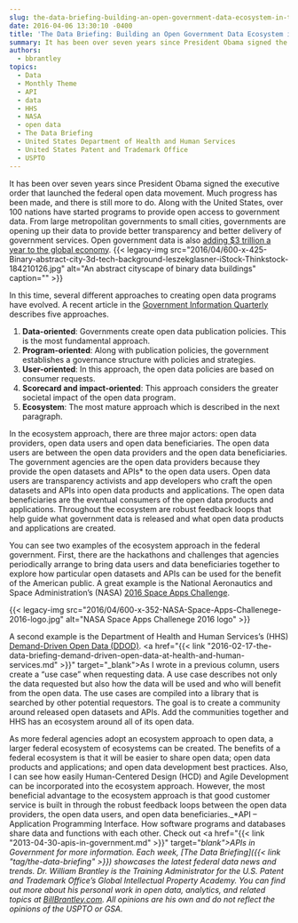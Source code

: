 ```yaml
---
slug: the-data-briefing-building-an-open-government-data-ecosystem-in-the-federal-government
date: 2016-04-06 13:30:10 -0400
title: 'The Data Briefing: Building an Open Government Data Ecosystem in the Federal Government'
summary: It has been over seven years since President Obama signed the executive order that launched the federal open data movement. Much progress has been made, and there is still more to do. Along with the United States, over 100 nations have started programs to provide open access to government data. From large metropolitan governments to
authors:
  - bbrantley
topics:
  - Data
  - Monthly Theme
  - API
  - data
  - HHS
  - NASA
  - open data
  - The Data Briefing
  - United States Department of Health and Human Services
  - United States Patent and Trademark Office
  - USPTO
---
```


It has been over seven years since President Obama signed the executive order that launched the federal open data movement. Much progress has been made, and there is still more to do. Along with the United States, over 100 nations have started programs to provide open access to government data. From large metropolitan governments to small cities, governments are opening up their data to provide better transparency and better delivery of government services. Open government data is also <a href="http://www.mckinsey.com/business-functions/business-technology/our-insights/open-data-unlocking-innovation-and-performance-with-liquid-information" target="_blank">adding $3 trillion a year to the global economy</a>. {{< legacy-img src="2016/04/600-x-425-Binary-abstract-city-3d-tech-background-leszekglasner-iStock-Thinkstock-184210126.jpg" alt="An abstract cityscape of binary data buildings" caption="" >}} 

In this time, several different approaches to creating open data programs have evolved. A recent article in the <a href="http://www.sciencedirect.com/science/article/pii/S0740624X1630003X" target="_blank">Government Information Quarterly</a> describes five approaches.

  1. **Data-oriented**: Governments create open data publication policies. This is the most fundamental approach.
  2. **Program-oriented**: Along with publication policies, the government establishes a governance structure with policies and strategies.
  3. **User-oriented**: In this approach, the open data policies are based on consumer requests.
  4. **Scorecard and impact-oriented**: This approach considers the greater societal impact of the open data program.
  5. **Ecosystem**: The most mature approach which is described in the next paragraph.

In the ecosystem approach, there are three major actors: open data providers, open data users and open data beneficiaries. The open data users are between the open data providers and the open data beneficiaries. The government agencies are the open data providers because they provide the open datasets and APIs* to the open data users. Open data users are transparency activists and app developers who craft the open datasets and APIs into open data products and applications. The open data beneficiaries are the eventual consumers of the open data products and applications. Throughout the ecosystem are robust feedback loops that help guide what government data is released and what open data products and applications are created.

You can see two examples of the ecosystem approach in the federal government. First, there are the hackathons and challenges that agencies periodically arrange to bring data users and data beneficiaries together to explore how particular open datasets and APIs can be used for the benefit of the American public. A great example is the National Aeronautics and Space Administration’s (NASA) <a href="https://2016.spaceappschallenge.org/" target="_blank">2016 Space Apps Challenge</a>.

{{< legacy-img src="2016/04/600-x-352-NASA-Space-Apps-Challenege-2016-logo.jpg" alt="NASA Space Apps Challenege 2016 logo" >}}

A second example is the Department of Health and Human Services’s (HHS) <a href="http://ddod.healthdata.gov/wiki/Main_Page" target="_blank">Demand-Driven Open Data (DDOD)</a>. <a href="{{< link "2016-02-17-the-data-briefing-demand-driven-open-data-at-health-and-human-services.md" >}}" target="_blank">As I wrote in a previous column</a>, users create a “use case” when requesting data. A use case describes not only the data requested but also how the data will be used and who will benefit from the open data. The use cases are compiled into a library that is searched by other potential requestors. The goal is to create a community around released open datasets and APIs. Add the communities together and HHS has an ecosystem around all of its open data.

As more federal agencies adopt an ecosystem approach to open data, a larger federal ecosystem of ecosystems can be created. The benefits of a federal ecosystem is that it will be easier to share open data; open data products and applications; and open data development best practices. Also, I can see how easily Human-Centered Design (HCD) and Agile Development can be incorporated into the ecosystem approach. However, the most beneficial advantage to the ecosystem approach is that good customer service is built in through the robust feedback loops between the open data providers, the open data users, and open data beneficiaries._*API – Application Programming Interface. How software programs and databases share data and functions with each other. Check out <a href="{{< link "2013-04-30-apis-in-government.md" >}}" target="_blank">APIs in Government</a> for more information._
_Each week, [The Data Briefing]({{< link "tag/the-data-briefing" >}}) showcases the latest federal data news and trends._
_Dr. William Brantley is the Training Administrator for the U.S. Patent and Trademark Office’s Global Intellectual Property Academy. You can find out more about his personal work in open data, analytics, and related topics at [BillBrantley.com](http://billbrantley.com/). All opinions are his own and do not reflect the opinions of the USPTO or GSA._